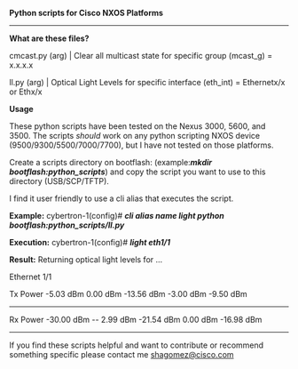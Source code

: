 **Python scripts for Cisco NXOS Platforms**

** **

**What are these files?**


cmcast.py (arg) |
Clear all multicast state for specific group (mcast_g) = x.x.x.x

ll.py (arg) |
Optical Light Levels for specific interface (eth_int) = Ethernetx/x or Ethx/x 


**Usage**

These python scripts have been tested on the Nexus 3000, 5600, and 3500. The scripts 
*should* work on any python scripting NXOS device (9500/9300/5500/7000/7700), but I have
not tested on those platforms. 

Create a scripts directory on bootflash: (example:**_mkdir
bootflash:python_scripts_**) and copy the script you want to use to this
directory (USB/SCP/TFTP).

I find it user friendly to use a cli alias that executes the script. 

**Example:**
cybertron-1(config)# **_cli alias name light
python bootflash:python_scripts/ll.py_**

**Execution:**
cybertron-1(config)# **_light eth1/1_**

**Result:**
Returning optical light levels for ...

Ethernet 1/1

  Tx Power       -5.03 dBm       0.00 dBm  -13.56 dBm   -3.00 dBm     -9.50 dBm
** **   
  Rx Power      -30.00 dBm --    2.99 dBm  -21.54 dBm    0.00 dBm    -16.98 dBm

** **

If you find these scripts
helpful and want to contribute or recommend something specific please contact
me shagomez@cisco.com
